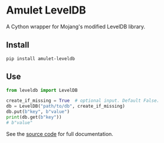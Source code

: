 # Amulet LevelDB

A Cython wrapper for Mojang's modified LevelDB library.


## Install
`pip install amulet-leveldb`

## Use
```py
from leveldb import LevelDB

create_if_missing = True  # optional input. Default False.
db = LevelDB("path/to/db", create_if_missing)
db.put(b"key", b"value")
print(db.get(b"key"))
# b"value"
```

See the [source code](src/leveldb/__init__leveldb.py.cpp) for full documentation.

